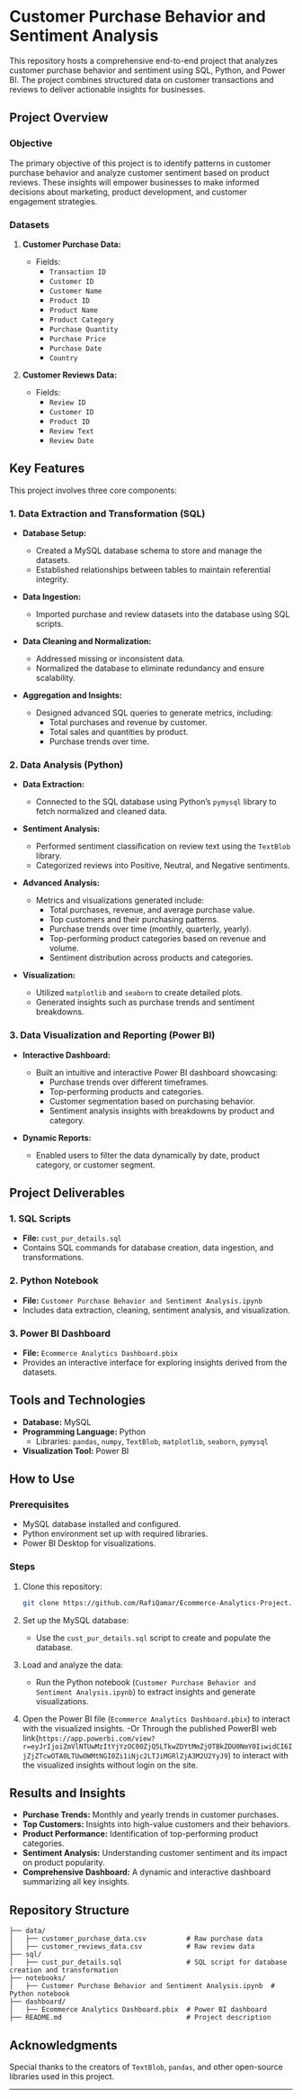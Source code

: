 # Customer Purchase Behavior and Sentiment Analysis

This repository hosts a comprehensive end-to-end project that analyzes customer purchase behavior and sentiment using SQL, Python, and Power BI. The project combines structured data on customer transactions and reviews to deliver actionable insights for businesses.

## Project Overview

### Objective
The primary objective of this project is to identify patterns in customer purchase behavior and analyze customer sentiment based on product reviews. These insights will empower businesses to make informed decisions about marketing, product development, and customer engagement strategies.

### Datasets

1. **Customer Purchase Data:**
   - Fields:
     - `Transaction ID`
     - `Customer ID`
     - `Customer Name`
     - `Product ID`
     - `Product Name`
     - `Product Category`
     - `Purchase Quantity`
     - `Purchase Price`
     - `Purchase Date`
     - `Country`

2. **Customer Reviews Data:**
   - Fields:
     - `Review ID`
     - `Customer ID`
     - `Product ID`
     - `Review Text`
     - `Review Date`

## Key Features

This project involves three core components:

### 1. Data Extraction and Transformation (SQL)
- **Database Setup:**
  - Created a MySQL database schema to store and manage the datasets.
  - Established relationships between tables to maintain referential integrity.

- **Data Ingestion:**
  - Imported purchase and review datasets into the database using SQL scripts.

- **Data Cleaning and Normalization:**
  - Addressed missing or inconsistent data.
  - Normalized the database to eliminate redundancy and ensure scalability.

- **Aggregation and Insights:**
  - Designed advanced SQL queries to generate metrics, including:
    - Total purchases and revenue by customer.
    - Total sales and quantities by product.
    - Purchase trends over time.

### 2. Data Analysis (Python)
- **Data Extraction:**
  - Connected to the SQL database using Python’s `pymysql` library to fetch normalized and cleaned data.

- **Sentiment Analysis:**
  - Performed sentiment classification on review text using the `TextBlob` library.
  - Categorized reviews into Positive, Neutral, and Negative sentiments.

- **Advanced Analysis:**
  - Metrics and visualizations generated include:
    - Total purchases, revenue, and average purchase value.
    - Top customers and their purchasing patterns.
    - Purchase trends over time (monthly, quarterly, yearly).
    - Top-performing product categories based on revenue and volume.
    - Sentiment distribution across products and categories.

- **Visualization:**
  - Utilized `matplotlib` and `seaborn` to create detailed plots.
  - Generated insights such as purchase trends and sentiment breakdowns.

### 3. Data Visualization and Reporting (Power BI)
- **Interactive Dashboard:**
  - Built an intuitive and interactive Power BI dashboard showcasing:
    - Purchase trends over different timeframes.
    - Top-performing products and categories.
    - Customer segmentation based on purchasing behavior.
    - Sentiment analysis insights with breakdowns by product and category.

- **Dynamic Reports:**
  - Enabled users to filter the data dynamically by date, product category, or customer segment.

## Project Deliverables

### 1. SQL Scripts
- **File:** `cust_pur_details.sql`
- Contains SQL commands for database creation, data ingestion, and transformations.

### 2. Python Notebook
- **File:** `Customer Purchase Behavior and Sentiment Analysis.ipynb`
- Includes data extraction, cleaning, sentiment analysis, and visualization.

### 3. Power BI Dashboard
- **File:** `Ecommerce Analytics Dashboard.pbix`
- Provides an interactive interface for exploring insights derived from the datasets.

## Tools and Technologies

- **Database:** MySQL
- **Programming Language:** Python
  - Libraries: `pandas`, `numpy`, `TextBlob`, `matplotlib`, `seaborn`, `pymysql`
- **Visualization Tool:** Power BI

## How to Use

### Prerequisites
- MySQL database installed and configured.
- Python environment set up with required libraries.
- Power BI Desktop for visualizations.

### Steps
1. Clone this repository:
   ```bash
   git clone https://github.com/RafiQamar/Ecommerce-Analytics-Project.git
   ```

2. Set up the MySQL database:
   - Use the `cust_pur_details.sql` script to create and populate the database.

3. Load and analyze the data:
   - Run the Python notebook (`Customer Purchase Behavior and Sentiment Analysis.ipynb`) to extract insights and generate visualizations.

4. Open the Power BI file (`Ecommerce Analytics Dashboard.pbix`) to interact with the visualized insights.
   -Or Through the published PowerBI web link(`https://app.powerbi.com/view?r=eyJrIjoiZmVlNTUwMzItYjYzOC00ZjQ5LTkwZDYtMmZjOTBkZDU0NmY0IiwidCI6IjZjZTcwOTA0LTUwOWMtNGI0Zi1iNjc2LTJiMGRlZjA3M2U2YyJ9`) to interact with the visualized insights without login on the site.

## Results and Insights

- **Purchase Trends:** Monthly and yearly trends in customer purchases.
- **Top Customers:** Insights into high-value customers and their behaviors.
- **Product Performance:** Identification of top-performing product categories.
- **Sentiment Analysis:** Understanding customer sentiment and its impact on product popularity.
- **Comprehensive Dashboard:** A dynamic and interactive dashboard summarizing all key insights.

## Repository Structure

```
├── data/
│   ├── customer_purchase_data.csv          # Raw purchase data
│   ├── customer_reviews_data.csv           # Raw review data
├── sql/
│   ├── cust_pur_details.sql                # SQL script for database creation and transformation
├── notebooks/
│   ├── Customer Purchase Behavior and Sentiment Analysis.ipynb  # Python notebook
├── dashboard/
│   ├── Ecommerce Analytics Dashboard.pbix  # Power BI dashboard
├── README.md                               # Project description
```

## Acknowledgments
Special thanks to the creators of `TextBlob`, `pandas`, and other open-source libraries used in this project.

---

